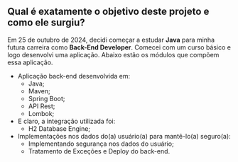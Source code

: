 ## Qual é exatamente o objetivo deste projeto e como ele surgiu?
Em 25 de outubro de 2024, decidi começar a estudar **Java** para minha futura carreira como **Back-End Developer**. 
Comecei com um curso básico e logo desenvolvi uma aplicação. Abaixo estão os módulos que compõem essa aplicação.
- Aplicação back-end desenvolvida em: 
  - Java; 
  - Maven; 
  - Spring Boot; 
  - API Rest; 
  - Lombok;
- E claro, a integração utilizada foi: 
  - H2 Database Engine; 
- Implementações nos dados do(a) usuário(a) para mantê-lo(a) seguro(a):
  - Implementando segurança nos dados do usuário;
  - Tratamento de Exceções e Deploy do back-end.
